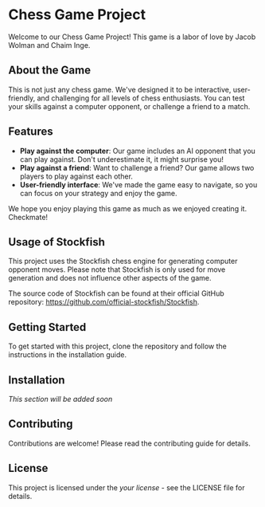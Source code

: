 # Chess Game Project

Welcome to our Chess Game Project! This game is a labor of love by Jacob Wolman and Chaim Inge. 

## About the Game

This is not just any chess game. We've designed it to be interactive, user-friendly, and challenging for all levels of chess enthusiasts. You can test your skills against a computer opponent, or challenge a friend to a match. 

## Features

- **Play against the computer**: Our game includes an AI opponent that you can play against. Don't underestimate it, it might surprise you!
- **Play against a friend**: Want to challenge a friend? Our game allows two players to play against each other. 
- **User-friendly interface**: We've made the game easy to navigate, so you can focus on your strategy and enjoy the game.

We hope you enjoy playing this game as much as we enjoyed creating it. Checkmate!



## Usage of Stockfish

This project uses the Stockfish chess engine for generating computer opponent moves. Please note that Stockfish is only used for move generation and does not influence other aspects of the game.

The source code of Stockfish can be found at their official GitHub repository: https://github.com/official-stockfish/Stockfish.

## Getting Started

To get started with this project, clone the repository and follow the instructions in the installation guide.

## Installation

*This section will be added soon*

## Contributing

Contributions are welcome! Please read the contributing guide for details.

## License

This project is licensed under the *your license* - see the LICENSE file for details.

